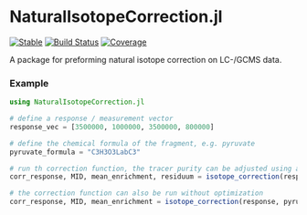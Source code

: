 # NaturalIsotopeCorrection.jl

[![Stable](https://img.shields.io/badge/docs-stable-blue.svg)](https://vm-vh.github.io/NaturalIsotopeCorrection.jl/stable/)
[![Build Status](https://github.com/vm-vh/NaturalIsotopeCorrection.jl/actions/workflows/CI.yml/badge.svg?branch=main)](https://github.com/vm-vh/NaturalIsotopeCorrection.jl/actions/workflows/CI.yml?query=branch%3Amain)
[![Coverage](https://codecov.io/gh/vm-vh/NaturalIsotopeCorrection.jl/branch/main/graph/badge.svg)](https://codecov.io/gh/vm-vh/NaturalIsotopeCorrection.jl)

A package for preforming natural isotope correction on LC-/GCMS data.

### Example
```julia
using NaturalIsotopeCorrection.jl

# define a response / measurement vector 
response_vec = [3500000, 1000000, 3500000, 800000]

# define the chemical formula of the fragment, e.g. pyruvate
pyruvate_formula = "C3H3O3LabC3"

# run th correction function, the tracer purity can be adjusted using a keyword argument
corr_response, MID, mean_enrichment, residuum = isotope_correction(response, pyruvate_formula, tracer_purity = 0.99)

# the correction function can also be run without optimization
corr_response, MID, mean_enrichment = isotope_correction(response, pyruvate_formula, optimization = false)
```
